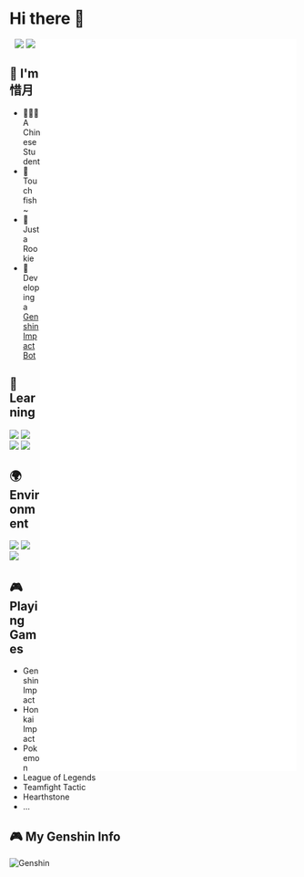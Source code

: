 # Hi there 👋

<a>
  <img align="right" width="450px" src="./github-metrics.svg" />
</a>
  
<p align="center">
  <img width="300px" src="https://count.getloli.com/get/@CMHopeSunshine?theme=rule34"></img>
  <img width="300px" src="https://github-readme-stats.vercel.app/api/top-langs/?username=CMHopeSunshine&layout=compact"></img>
</p>

## 🌟 I'm **惜月**

- 👨🏻‍🎓A Chinese Student
- 🐠Touch fish~
- 🐤Just a Rookie
- 🤖Developing a [Genshin Impact Bot](https://github.com/CMHopeSunshine/LittlePaimon)

## 📖 **Learning**

![](https://img.shields.io/badge/-Python-3776ab?style=flat-square&logo=Python&logoColor=fff)
![](https://img.shields.io/badge/-Linux-fcc624?style=flat-square&logo=Linux&logoColor=fff)
![](https://img.shields.io/badge/-JavaScript-4fc08d?style=flat-square&logo=javascript&logoColor=fff)
![](https://img.shields.io/badge/-Java-31a8ff?style=flat-square&logo=springboot&logoColor=fff)

## 🌍 **Environment**

![](https://img.shields.io/badge/Windows10-0078d6?style=flat-square&logo=windows&logoColor=fff)
![](https://img.shields.io/badge/PyCharm-4fc08d?style=flat-square&logo=pycharm&logoColor=fff)
![](https://img.shields.io/badge/Visual%20Studio%20Code-007acc?style=flat-square&logo=visual-studio-code&logoColor=fff)

## 🎮 Playing **Games**

- Genshin Impact
- Honkai Impact
- Pokemon
- League of Legends
- Teamfight Tactic
- Hearthstone
- ...

## 🎮 My **Genshin** Info
<img align="left" width="350px" alt="Genshin" src="https://genshin-card.getloli.com/16/49837885.png" />
